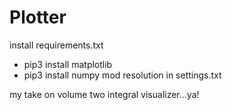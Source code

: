 # Plotter

install requirements.txt
- pip3 install matplotlib
- pip3 install numpy
mod resolution in settings.txt


my take on volume two integral visualizer...ya!